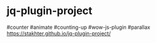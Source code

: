 # jq-plugin-project
#counter
#animate
#counting-up
#wow-js-plugin
#parallax
https://stakhter.github.io/jq-plugin-project/
